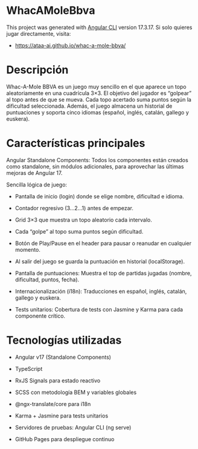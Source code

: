 # WhacAMoleBbva

This project was generated with [Angular CLI](https://github.com/angular/angular-cli) version 17.3.17.
Si solo quieres jugar directamente, visita:

- https://ataa-ai.github.io/whac-a-mole-bbva/

# Descripción

Whac-A-Mole BBVA es un juego muy sencillo en el que aparece un topo aleatoriamente en una cuadrícula 3×3. El objetivo del jugador es “golpear” al topo antes de que se mueva. Cada topo acertado suma puntos según la dificultad seleccionada. Además, el juego almacena un historial de puntuaciones y soporta cinco idiomas (español, inglés, catalán, gallego y euskera).

# Características principales

Angular Standalone Components: Todos los componentes están creados como standalone, sin módulos adicionales, para aprovechar las últimas mejoras de Angular 17.

Sencilla lógica de juego:

- Pantalla de inicio (login) donde se elige nombre, dificultad e idioma.

- Contador regresivo (3…2…1) antes de empezar.

- Grid 3×3 que muestra un topo aleatorio cada intervalo.

- Cada “golpe” al topo suma puntos según dificultad.

- Botón de Play/Pause en el header para pausar o reanudar en cualquier momento.

- Al salir del juego se guarda la puntuación en historial (localStorage).

- Pantalla de puntuaciones: Muestra el top de partidas jugadas (nombre, dificultad, puntos, fecha).

- Internacionalización (i18n): Traducciones en español, inglés, catalán, gallego y euskera.

- Tests unitarios: Cobertura de tests con Jasmine y Karma para cada componente crítico.

# Tecnologías utilizadas

- Angular v17 (Standalone Components)

- TypeScript

- RxJS Signals para estado reactivo

- SCSS con metodología BEM y variables globales

- @ngx-translate/core para i18n

- Karma + Jasmine para tests unitarios

- Servidores de pruebas: Angular CLI (ng serve)

- GitHub Pages para despliegue continuo
